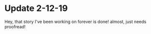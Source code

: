 # Update 2-12-19

Hey, that story I've been working on forever is done! almost, just needs proofread!
